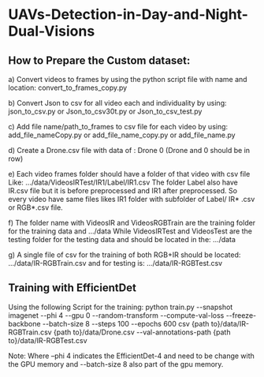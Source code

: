 # UAVs-Detection-in-Day-and-Night-Dual-Visions
## How to Prepare the Custom dataset:

a) Convert videos to frames by using the python script file with name and location:
convert_to_frames_copy.py

b) Convert Json to csv for all video each and individuality by using:
json_to_csv.py or Json_to_csv30t.py or Json_to_csv_test.py

c) Add file name/path_to_frames to csv file for each video by using:
add_file_nameCopy.py or add_file_name_copy.py or add_file_name.py

d) Create a Drone.csv file with data of :
Drone 0 (Drone and 0 should be in row)

e) Each video frames folder should have a folder of that video with csv file Like:
.../data/VideosIRTest/IR1/Label/IR1.csv
The folder Label also have IR.csv file but it is before preprocessed and IR1 after preprocessed. So every video have same files likes IR1 folder with subfolder of Label/ IR* .csv or RGB*.csv file.

f) The folder name with VideosIR and VideosRGBTrain are the training folder for the training data
and .../data
While
VideosIRTest and VideosTest are the testing folder for the testing data and should be located in the: .../data

g) A single file of csv for the training of both RGB+IR should be located:
.../data/IR-RGBTrain.csv and for testing is:
.../data/IR-RGBTest.csv
## Training with EfficientDet
Using the following Script for the training:
python train.py --snapshot imagenet --phi 4 --gpu 0 --random-transform --compute-val-loss --freeze-backbone --batch-size 8 --steps 100 --epochs 600  csv {path to}/data/IR-RGBTrain.csv {path to}/data/Drone.csv --val-annotations-path {path to}/data/IR-RGBTest.csv

Note: Where –phi 4 indicates the EfficientDet-4 and need to be change with the GPU memory and --batch-size 8 also part of the gpu memory.	 
